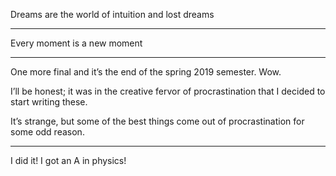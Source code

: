 Dreams are the world of intuition and lost dreams

<hr>

Every moment is a new moment

<hr>

One more final and it’s the end of the spring 2019 semester. Wow.

I’ll be honest; it was in the creative fervor of procrastination that I decided to start writing these.

It’s strange, but some of the best things come out of procrastination for some odd reason.

<hr>

I did it! I got an A in physics!
